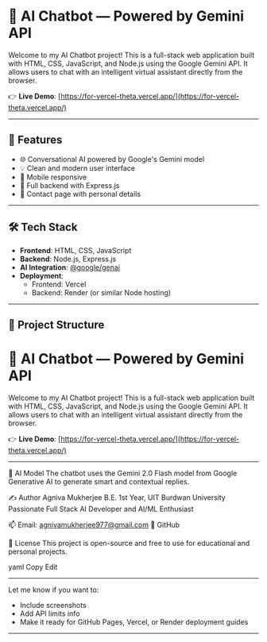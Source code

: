 # 💬 AI Chatbot — Powered by Gemini API

Welcome to my AI Chatbot project! This is a full-stack web application built with HTML, CSS, JavaScript, and Node.js using the Google Gemini API. It allows users to chat with an intelligent virtual assistant directly from the browser.

👉 **Live Demo**: [https://for-vercel-theta.vercel.app/](https://for-vercel-theta.vercel.app/)

---

## 🚀 Features

- 🌐 Conversational AI powered by Google's Gemini model
- 💡 Clean and modern user interface
- 📱 Mobile responsive
- 💾 Full backend with Express.js
- 📩 Contact page with personal details

---

## 🛠️ Tech Stack

- **Frontend**: HTML, CSS, JavaScript
- **Backend**: Node.js, Express.js
- **AI Integration**: [@google/genai](https://www.npmjs.com/package/@google/genai)
- **Deployment**: 
  - Frontend: Vercel
  - Backend: Render (or similar Node hosting)

---

## 📁 Project Structure
# 💬 AI Chatbot — Powered by Gemini API

Welcome to my AI Chatbot project! This is a full-stack web application built with HTML, CSS, JavaScript, and Node.js using the Google Gemini API. It allows users to chat with an intelligent virtual assistant directly from the browser.

👉 **Live Demo**: [https://for-vercel-theta.vercel.app/](https://for-vercel-theta.vercel.app/)

---
🧠 AI Model
The chatbot uses the Gemini 2.0 Flash model from Google Generative AI to generate smart and contextual replies.

✍️ Author
Agniva Mukherjee
B.E. 1st Year, UIT Burdwan University
Passionate Full Stack AI Developer and AI/ML Enthusiast

📫 Email: agnivamukherjee977@gmail.com
🔗 GitHub

📄 License
This project is open-source and free to use for educational and personal projects.

yaml
Copy
Edit

---

Let me know if you want to:
- Include screenshots
- Add API limits info
- Make it ready for GitHub Pages, Vercel, or Render deployment guides










---





